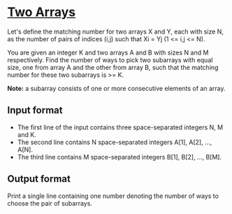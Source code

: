 # [Two Arrays][link]

Let's define the matching number for two arrays X and Y, each with size N, as the number of pairs of indices (i,j) such that Xi = Yj (1 <= i,j <= N).

You are given an integer K and two arrays A and B with sizes N and M respectively. Find the number of ways to pick two subarrays with equal size, one from array A and the other from array B, such that the matching number for these two subarrays is >= K.

**Note:** a subarray consists of one or more consecutive elements of an array.

## Input format

- The first line of the input contains three space-separated integers N, M and K.
- The second line contains N space-separated integers A[1], A[2], ..., A[N].
- The third line contains M space-separated integers B[1], B[2], ..., B[M].

## Output format

Print a single line containing one number denoting the number of ways to choose the pair of subarrays.

[link]: https://www.hackerearth.com/practice/algorithms/searching/binary-search/practice-problems/algorithm/two-arrays-2-0f24abf0/
